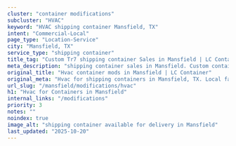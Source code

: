```yaml
---
cluster: "container modifications"
subcluster: "HVAC"
keyword: "HVAC shipping container Mansfield, TX"
intent: "Commercial-Local"
page_type: "Location-Service"
city: "Mansfield, TX"
service_type: "shipping container"
title_tag: "Custom Tr7 shipping container Sales in Mansfield | LC Container"
meta_description: "shipping container sales in Mansfield. Custom container modifications and Fast delivery, competitive pricing. Serving modifications area. Quote ID: CA6. Call (214) 524-4168 for your free quote today."
original_title: "Hvac container mods in Mansfield | LC Container"
original_meta: "Hvac for shipping containers in Mansfield, TX. Local fabrication & pro install. LC Container — Since 2003. Get a quote."
url_slug: "/mansfield/modifications/hvac"
h1: "Hvac for Containers in Mansfield"
internal_links: "/modifications"
priority: 3
notes: ""
noindex: true
image_alt: "shipping container available for delivery in Mansfield"
last_updated: "2025-10-20"
---
```


<!-- TODO: Add unique city/inventory copy, images, and internal links here. -->
